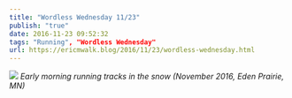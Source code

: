 ```yaml
---
title: "Wordless Wednesday 11/23"
publish: "true"
date: 2016-11-23 09:52:32
tags: "Running", "Wordless Wednesday"
url: https://ericmwalk.blog/2016/11/23/wordless-wednesday.html
---
```


![](https://ericmwalk.blog/uploads/2022/fc486c9465.jpg)
*Early morning running tracks in the snow (November 2016, Eden Prairie, MN)*